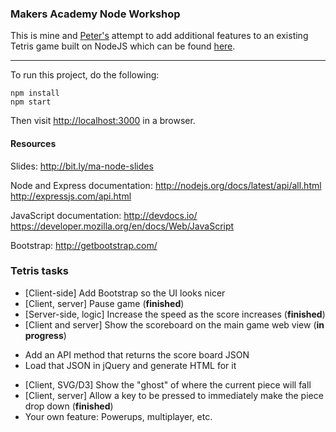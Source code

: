 ### Makers Academy Node Workshop

This is mine and [Peter's](https://github.com/crowdhailer) attempt to add additional features to an existing Tetris game built on NodeJS which can be found [here](https://bitbucket.org/alexyoung/tetris).

---------------------------------

To run this project, do the following:

```
npm install
npm start
```

Then visit <http://localhost:3000> in a browser.

#### Resources

Slides:
  http://bit.ly/ma-node-slides

Node and Express documentation:
  http://nodejs.org/docs/latest/api/all.html
  http://expressjs.com/api.html

JavaScript documentation:
  http://devdocs.io/
  https://developer.mozilla.org/en/docs/Web/JavaScript

Bootstrap:
  http://getbootstrap.com/

### Tetris tasks

* [Client-side] Add Bootstrap so the UI looks nicer
* [Client, server] Pause game (**finished**)
* [Server-side, logic] Increase the speed as the score increases (**finished**)
* [Client and server] Show the scoreboard on the main game web view (**in progress**)
- Add an API method that returns the score board JSON
- Load that JSON in jQuery and generate HTML for it
* [Client, SVG/D3] Show the "ghost" of where the current piece will fall
* [Client, server] Allow a key to be pressed to immediately make the piece drop down (**finished**)
* Your own feature: Powerups, multiplayer, etc.

